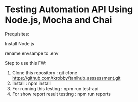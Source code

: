 # Testing Automation API Using Node.js, Mocha and Chai

Prequisites: 

Install Node.js

rename envsampe to .env

Step to use this FW:
1. Clone this repository : git clone https://github.com/tkrobby/tanihub_asssessment.git
2. Install : npm install
3. For running this testing : npm run test-api 
4. For show report result testing : npm run reports

